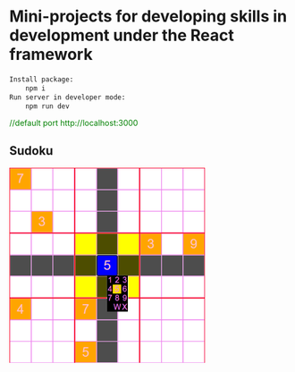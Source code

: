 # Mini-projects for developing skills in development under the React framework

```
Install package:
    npm i
Run server in developer mode:
    npm run dev
```

<div style='color:green'>//default port http://localhost:3000</div>

## Sudoku

<img src='screens/sudoku.png' width=350><br>
